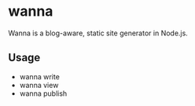 wanna
======

Wanna is a blog-aware, static site generator in Node.js.

## Usage

*   wanna write
*   wanna view
*   wanna publish
